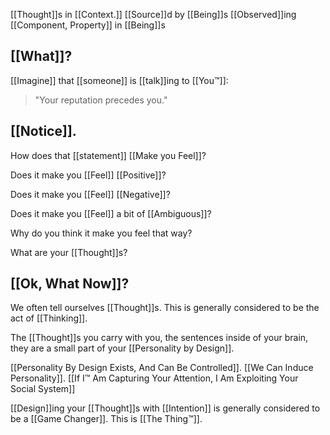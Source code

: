 [[Thought]]s in [[Context.]] [[Source]]d by [[Being]]s [[Observed]]ing [[Component, Property]] in [[Being]]s

[[What]]?
---
[[Imagine]] that [[someone]] is [[talk]]ing to [[You™]]:

> "Your reputation precedes you."

[[Notice]].
---

How does that [[statement]] [[Make you Feel]]?

Does it make you [[Feel]] [[Positive]]?

Does it make you [[Feel]] [[Negative]]?

Does it make you [[Feel]] a bit of [[Ambiguous]]?

Why do you think it make you feel that way?

What are your [[Thought]]s?

[[Ok, What Now]]?
---

We often tell ourselves [[Thought]]s. This is generally considered to be the act of [[Thinking]].

The [[Thought]]s you carry with you, the sentences inside of your brain, they are a small part of your [[Personality by Design]].

[[Personality By Design Exists, And Can Be Controlled]].
[[We Can Induce Personality]].
[[If I™ Am Capturing Your Attention, I Am Exploiting Your Social System]]

[[Design]]ing your [[Thought]]s with [[Intention]] is generally considered to be a [[Game Changer]]. This is [[The Thing™]].